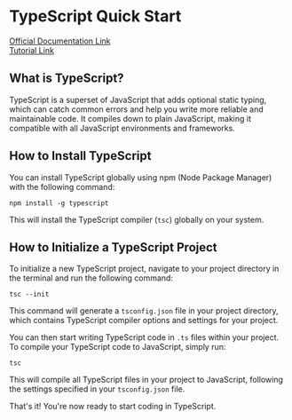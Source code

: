 # TypeScript Quick Start

[Official Documentation Link](https://www.typescriptlang.org/)<br>
[Tutorial Link](https://youtube.com/playlist?list=PLRAV69dS1uWRPSfKzwZsIm-Axxq-LxqhW&si=wsyfacDroaqsuLi3)

## What is TypeScript?

TypeScript is a superset of JavaScript that adds optional static typing, which can catch common errors and help you write more reliable and maintainable code. It compiles down to plain JavaScript, making it compatible with all JavaScript environments and frameworks.

## How to Install TypeScript

You can install TypeScript globally using npm (Node Package Manager) with the following command:

```script
npm install -g typescript
```

This will install the TypeScript compiler (`tsc`) globally on your system.

## How to Initialize a TypeScript Project

To initialize a new TypeScript project, navigate to your project directory in the terminal and run the following command:

```script
tsc --init
```

This command will generate a `tsconfig.json` file in your project directory, which contains TypeScript compiler options and settings for your project.

You can then start writing TypeScript code in `.ts` files within your project. To compile your TypeScript code to JavaScript, simply run:

```script
tsc

```

This will compile all TypeScript files in your project to JavaScript, following the settings specified in your `tsconfig.json` file.

That's it! You're now ready to start coding in TypeScript.


